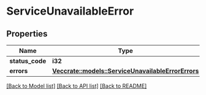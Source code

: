 # ServiceUnavailableError

## Properties

Name | Type | Description | Notes
------------ | ------------- | ------------- | -------------
**status_code** | **i32** |  | 
**errors** | [**Vec<crate::models::ServiceUnavailableErrorErrors>**](serviceUnavailableError_errors.md) |  | 

[[Back to Model list]](../README.md#documentation-for-models) [[Back to API list]](../README.md#documentation-for-api-endpoints) [[Back to README]](../README.md)


